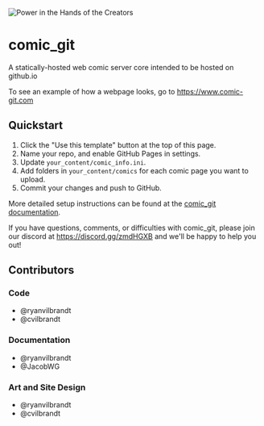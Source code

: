 ![Power in the Hands of the Creators](https://github.com/ryanvilbrandt/comic_git/raw/docs/docs/img/comic_git_small.png)

# comic_git

A statically-hosted web comic server core intended to be hosted on github.io

To see an example of how a webpage looks, go to https://www.comic-git.com

## Quickstart

1. Click the "Use this template" button at the top of this page.
2. Name your repo, and enable GitHub Pages in settings.
3. Update `your_content/comic_info.ini`.
4. Add folders in `your_content/comics` for each comic page you want to upload.
5. Commit your changes and push to GitHub.

More detailed setup instructions can be found at the [comic_git documentation](https://comic-git.gitbook.io/documentation).

If you have questions, comments, or difficulties with comic_git, please join our discord at <https://discord.gg/zmdHGXB> and we'll be happy to help you out!

## Contributors

### Code

* @ryanvilbrandt
* @cvilbrandt

### Documentation

* @ryanvilbrandt
* @JacobWG

### Art and Site Design

* @ryanvilbrandt
* @cvilbrandt
